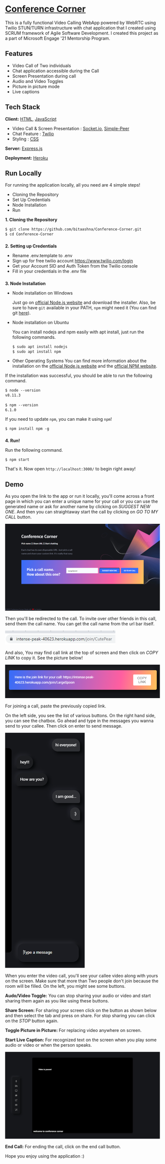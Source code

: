 # [Conference Corner](https://morning-mountain-56043.herokuapp.com/)

This is a fully functional Video Calling WebApp powered by WebRTC using Twilio STUN/TURN infrastructure with chat application that I created using SCRUM framework of Agile Software Development. I created this project as a part of Microsoft Engage '21 Mentorship Program.

## Features

- Video Call of Two individuals
- Chat application accessible during the Call
- Screen Presentation during call
- Audio and Video Toggles
- Picture in picture mode
- Live captions

## Tech Stack

**Client:** [HTML](https://www.w3schools.com/html/), [JavaScript](https://www.w3schools.com/Js/)

- Video Call & Screen Presentation : [Socket.io](https://socket.io/), [Simple-Peer](https://www.npmjs.com/package/simple-peer)
- Chat Feature : [Twilio](https://www.twilio.com/)
- Styling : [CSS](https://www.w3schools.com/Css/)

**Server:** [Express.js](https://expressjs.com/)

**Deployment:** [Heroku](https://devcenter.heroku.com/articles/git)

## Run Locally

For running the application locally, all you need are 4 simple steps!

- Cloning the Repository
- Set Up Credentials
- Node Installation
- Run

**1. Cloning the Repository**

    $ git clone https://github.com/bitaashna/Conference-Corner.git
    $ cd Conference-Corner

###
**2. Setting up Credentials**

- Rename .env.template to .env
- Sign up for free twilio account https://www.twilio.com/login
- Get your Account SID and Auth Token from the Twilio console
- Fill in your credentials in the .env file
  
###
**3. Node Installation**

- Node installation on Windows

  Just go on [official Node.js website](https://nodejs.org/) and download the installer. Also, be sure to have `git` available in your PATH, `npm` might need it (You can find git [here](https://git-scm.com/)).

- Node installation on Ubuntu

  You can install nodejs and npm easily with apt install, just run the following commands.

      $ sudo apt install nodejs
      $ sudo apt install npm

- Other Operating Systems
  You can find more information about the installation on the [official Node.js website](https://nodejs.org/) and the [official NPM website](https://npmjs.org/).

If the installation was successful, you should be able to run the following command.

    $ node --version
    v8.11.3

    $ npm --version
    6.1.0

If you need to update `npm`, you can make it using `npm`! 

    $ npm install npm -g

###
**4. Run!**

 Run the following command.

    $ npm start

That's it. Now open `http://localhost:3000/` to begin right away!

## Demo

As you open the link to the app or run it locally, you'll come
across a front page in which you can enter a unique name for
your call or you can use the generated name or ask for another
name by clicking on *SUGGEST NEW ONE*. And then you can
straightaway start the call by clicking on *GO TO MY CALL* button.

![image](public/images/landing_page.png)

Then you'll be redirected to the call.
To invite over other friends in this call, send them the call name.
You can get the call name from the url bar itself.

![image](public/images/link.png)

And also, You may find call link at the top of screen and then click on 
*COPY LINK* to copy it. See the picture below!

![image](public/images/call_name_noti.png)

For joining a call, paste the previously copied link.

On the left side, you see the list of various buttons. On the right
hand side, you can see the chatbox. Go ahead and type in the messages
you wanna send to your callee. Then click on enter to send message.

![image](public/images/chat.png)

When you enter the video call, you'll see your callee video along
with yours on the screen. Make sure that more than Two people
don't join because the room will be filled. On the left, you
might see some buttons.

**Audo/Video Toggle:** You can stop sharing your audio or video and start sharing them again as you like using these buttons.

**Share Screen:** For sharing your screen click on the button as shown below and then select the tab and press on share. For stop sharing you can click on the *STOP* button again.

**Toggle Picture in Picture:** For replacing video anywhere on screen.

**Start Live Caption:** For recognized text on the screen when you play some audio or video or when the person speaks.

![image](public/images/live_caption.png)

**End Call:** For ending the call, click on the end call button.

Hope you enjoy using the application :)
